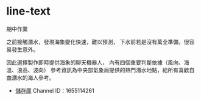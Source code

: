 # line-text
期中作業

之前接觸潛水，發現海象變化快速，難以預測，
下水前若是沒有萬全準備，很容易發生意外。

因此選擇製作即時提供海象的聊天機器人，
內有四個重要判斷依據（風向、海溫、浪高、波向）
參考資訊為中央部氣象局提供的熱門潛水地點，給所有喜歡自由潛水的海人參考。

- [儲存庫](https://github.com/Errol03/line-text)
Channel ID：1655114261